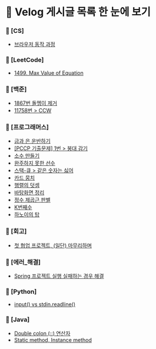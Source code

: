 # 📌 Velog 게시글 목록 한 눈에 보기
### 📁 [CS]
- [브라우저 동작 과정](./[CS]\/[CS]_브라우저_동작_과정.md)  
### 📁 [LeetCode]
- [1499. Max Value of Equation](./[LeetCode]\/[LeetCode]_1499._Max_Value_of_Equation.md)  
### 📁 [백준]
- [1867번 돌멩이 제거](./[백준]\/[백준]_1867번_돌멩이_제거.md)  
- [11758번 > CCW](./[백준]\/[백준]_11758번_>_CCW.md)  
### 📁 [프로그래머스]
- [금과 은 운반하기](./[프로그래머스]\/[프로그래머스]_금과_은_운반하기.md)  
- [[PCCP 기출문제] 1번 > 붕대 감기](./[프로그래머스]\/[프로그래머스]_[PCCP_기출문제]_1번_>_붕대_감기.md)  
- [소수 만들기](./[프로그래머스]\/[프로그래머스]_소수_만들기.md)  
- [완주하지 못한 선수](./[프로그래머스]\/[프로그래머스]_완주하지_못한_선수.md)  
- [스택-큐 > 같은 숫자는 싫어](./[프로그래머스]\/[프로그래머스]_스택-큐_>_같은_숫자는_싫어.md)  
- [카드 뭉치](./[프로그래머스]\/[프로그래머스]_카드_뭉치.md)  
- [행렬의 덧셈](./[프로그래머스]\/[프로그래머스]_행렬의_덧셈.md)  
- [바탕화면 정리](./[프로그래머스]\/[프로그래머스]_바탕화면_정리.md)  
- [정수 제곱근 판별](./[프로그래머스]\/[프로그래머스]_정수_제곱근_판별.md)  
- [K번째수](./[프로그래머스]\/[프로그래머스]_K번째수.md)  
- [하노이의 탑](./[프로그래머스]\/[프로그래머스]_하노이의_탑.md)  
### 📁 [회고]
- [첫 협업 프로젝트, (일단) 마무리하며](./[회고]\/[회고]_첫_협업_프로젝트,_(일단)_마무리하며.md)  
### 📁 [에러_해결]
- [Spring 프로젝트 실행 실패하는 경우 해결](./[에러_해결]\/[에러_해결]_Spring_프로젝트_실행_실패하는_경우_해결.md)  
### 📁 [Python]
- [input() vs stdin.readline()](./[Python]\/[Python]_input()_vs_stdin.readline().md)  
### 📁 [Java]
- [Double colon (::) 연산자](./[Java]\/[Java]_Double_colon_(::)_연산자.md)  
- [Static method, Instance method](./[Java]\/[Java]_Static_method,_Instance_method.md)  
